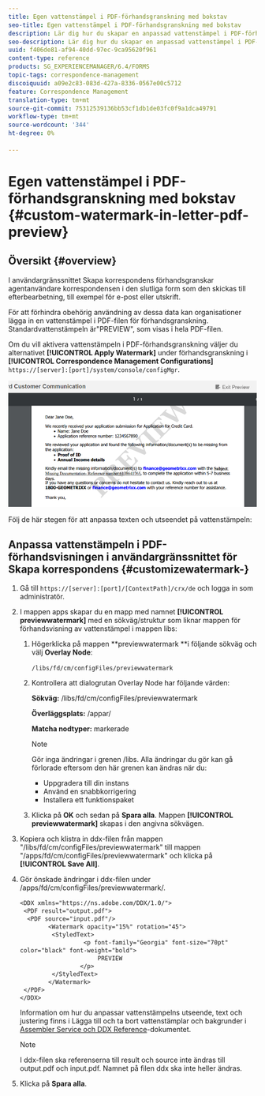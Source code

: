 ```yaml
---
title: Egen vattenstämpel i PDF-förhandsgranskning med bokstav
seo-title: Egen vattenstämpel i PDF-förhandsgranskning med bokstav
description: Lär dig hur du skapar en anpassad vattenstämpel i PDF-förhandsgranskning med bokstav.
seo-description: Lär dig hur du skapar en anpassad vattenstämpel i PDF-förhandsgranskning med bokstav.
uuid: f406de81-af94-40dd-97ec-9ca95620f961
content-type: reference
products: SG_EXPERIENCEMANAGER/6.4/FORMS
topic-tags: correspondence-management
discoiquuid: a09e2c83-083d-427a-8336-0567e00c5712
feature: Correspondence Management
translation-type: tm+mt
source-git-commit: 75312539136bb53cf1db1de03fc0f9a1dca49791
workflow-type: tm+mt
source-wordcount: '344'
ht-degree: 0%

---
```



# Egen vattenstämpel i PDF-förhandsgranskning med bokstav {#custom-watermark-in-letter-pdf-preview}

## Översikt {#overview}

I användargränssnittet Skapa korrespondens förhandsgranskar agentanvändare korrespondensen i den slutliga form som den skickas till efterbearbetning, till exempel för e-post eller utskrift.

För att förhindra obehörig användning av dessa data kan organisationer lägga in en vattenstämpel i PDF-filen för förhandsgranskning. Standardvattenstämpeln är&quot;PREVIEW&quot;, som visas i hela PDF-filen.

Om du vill aktivera vattenstämpeln i PDF-förhandsgranskning väljer du alternativet **[!UICONTROL Apply Watermark]** under förhandsgranskning i **[!UICONTROL Correspondence Management Configurations]** `https://[server]:[port]/system/console/configMgr`.

![default-watermark](assets/default-watermark.png)

Följ de här stegen för att anpassa texten och utseendet på vattenstämpeln:

## Anpassa vattenstämpeln i PDF-förhandsvisningen i användargränssnittet för Skapa korrespondens {#customizewatermark-}

1. Gå till `https://[server]:[port]/[ContextPath]/crx/de` och logga in som administratör.
1. I mappen apps skapar du en mapp med namnet **[!UICONTROL previewwatermark]** med en sökväg/struktur som liknar mappen för förhandsvisning av vattenstämpel i mappen libs:

   1. Högerklicka på mappen **previewwatermark **i följande sökväg och välj **Overlay Node**:

      `/libs/fd/cm/configFiles/previewwatermark`

   1. Kontrollera att dialogrutan Overlay Node har följande värden:

      **Sökväg:** /libs/fd/cm/configFiles/previewwatermark

      **Överläggsplats:** /appar/

      **Matcha nodtyper:** markerade

      >[!NOTE]
      >
      >Gör inga ändringar i grenen /libs. Alla ändringar du gör kan gå förlorade eftersom den här grenen kan ändras när du:
      >
      >* Uppgradera till din instans
      >* Använd en snabbkorrigering
      >* Installera ett funktionspaket


   1. Klicka på **OK** och sedan på **Spara alla**. Mappen **[!UICONTROL previewwatermark]** skapas i den angivna sökvägen.

1. Kopiera och klistra in ddx-filen från mappen &quot;/libs/fd/cm/configFiles/previewwatermark&quot; till mappen &quot;/apps/fd/cm/configFiles/previewwatermark&quot; och klicka på **[!UICONTROL Save All]**.
1. Gör önskade ändringar i ddx-filen under /apps/fd/cm/configFiles/previewwatermark/.

   ```
   <DDX xmlns="https://ns.adobe.com/DDX/1.0/">
    <PDF result="output.pdf">
     <PDF source="input.pdf"/>
           <Watermark opacity="15%" rotation="45">
            <StyledText>
                     <p font-family="Georgia" font-size="70pt" color="black" font-weight="bold">
                         PREVIEW
                    </p>
            </StyledText>
           </Watermark>
    </PDF>
   </DDX>
   ```

   Information om hur du anpassar vattenstämpelns utseende, text och justering finns i Lägga till och ta bort vattenstämplar och bakgrunder i [Assembler Service och DDX Reference](https://help.adobe.com/en_US/livecycle/11.0/ddxRef.pdf)-dokumentet.

   >[!NOTE]
   >
   >I ddx-filen ska referenserna till result och source inte ändras till output.pdf och input.pdf. Namnet på filen ddx ska inte heller ändras.

1. Klicka på **Spara alla**.

